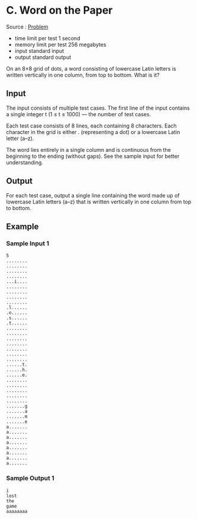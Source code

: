 # C. Word on the Paper

Source : [Problem](https://codeforces.com/problemset/problem/1850/C)

- time limit per test 1 second
- memory limit per test 256 megabytes
- input standard input
- output standard output

On an 8×8
grid of dots, a word consisting of lowercase Latin letters is written vertically in one column, from top to bottom. What is it?

## Input

The input consists of multiple test cases. The first line of the input contains a single integer t
(1 ≤ t ≤ 1000) — the number of test cases.

Each test case consists of 8
lines, each containing 8
characters. Each character in the grid is either .
(representing a dot) or a lowercase Latin letter (a–z).

The word lies entirely in a single column and is continuous from the beginning to the ending (without gaps). See the sample input for better understanding.

## Output

For each test case, output a single line containing the word made up of lowercase Latin letters (a–z) that is written vertically in one column from top to bottom.

## Example

### Sample Input 1

    5
    ........
    ........
    ........
    ........
    ...i....
    ........
    ........
    ........
    ........
    .l......
    .o......
    .s......
    .t......
    ........
    ........
    ........
    ........
    ........
    ........
    ........
    ......t.
    ......h.
    ......e.
    ........
    ........
    ........
    ........
    ........
    .......g
    .......a
    .......m
    .......e
    a.......
    a.......
    a.......
    a.......
    a.......
    a.......
    a.......
    a.......

### Sample Output 1

    i
    lost
    the
    game
    aaaaaaaa
